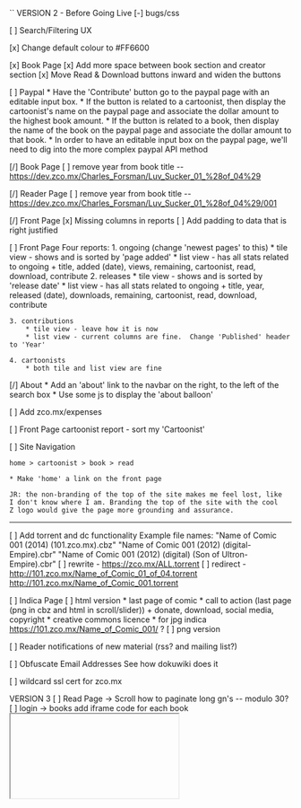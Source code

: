 ``
VERSION 2 - Before Going Live
[-] bugs/css

[ ] Search/Filtering UX

[x] Change default colour to #FF6600

[x] Book Page
    [x] Add more space between book section and creator section
    [x] Move Read & Download buttons inward and widen the buttons

[ ] Paypal
    * Have the 'Contribute' button go to the paypal page with an
      editable input box.
    * If the button is related to a cartoonist, then display the
      cartoonist's name on the paypal page and associate the dollar
      amount to the highest book amount.
    * If the button is related to a book, then display the name of the
      book on the paypal page and associate the dollar amount to that
      book.
    * In order to have an editable input box on the paypal page, we'll
      need to dig into the more complex paypal API method

[/] Book Page
    [ ] remove year from book title -- https://dev.zco.mx/Charles_Forsman/Luv_Sucker_01_%28of_04%29

[/] Reader Page
    [ ] remove year from book title -- https://dev.zco.mx/Charles_Forsman/Luv_Sucker_01_%28of_04%29/001

[/] Front Page
    [x] Missing columns in reports
    [ ] Add padding to data that is right justified

[ ] Front Page
    Four reports:
    1. ongoing (change 'newest pages' to this)
        * tile view - shows and is sorted by 'page added'
        * list view - has all stats related to ongoing
            + title, added (date), views, remaining, cartoonist, read, download, contribute
    2. releases
        * tile view - shows and is sorted by 'release date'
        * list view - has all stats related to ongoing
            + title, year, released (date), downloads, remaining, cartoonist, read, download, contribute

    3. contributions
        * tile view - leave how it is now
        * list view - current columns are fine.  Change 'Published' header to 'Year'

    4. cartoonists
        * both tile and list view are fine

[/] About
    * Add an 'about' link to the navbar on the right, to the left of the search box
    * Use some js to display the 'about balloon'

[ ] Add zco.mx/expenses

[ ] Front Page
    cartoonist report - sort my 'Cartoonist'

[ ] Site Navigation

    home > cartoonist > book > read

    * Make 'home' a link on the front page

    JR: the non-branding of the top of the site makes me feel lost, like
    I don't know where I am. Branding the top of the site with the cool
    Z logo would give the page more grounding and assurance.


----
[ ] Add torrent and dc functionality
    Example file names:
    "Name of Comic 001 (2014) (101.zco.mx).cbz"
    "Name of Comic 001 (2012) (digital-Empire).cbr"
    "Name of Comic 001 (2012) (digital) (Son of Ultron-Empire).cbr"
    [ ] rewrite - https://zco.mx/ALL.torrent
    [ ] redirect - http://101.zco.mx/Name_of_Comic_01_of_04.torrent http://101.zco.mx/Name_of_Comic_001.torrent

[ ] Indica Page
    [ ] html version
        * last page of comic
        * call to action (last page (png in cbz and html in scroll/slider))
            + donate, download, social media, copyright
        * creative commons licence
        * for jpg indica https://101.zco.mx/Name_of_Comic_001/  ?
    [ ] png version

[ ] Reader notifications of new material (rss? and mailing list?)

[ ] Obfuscate Email Addresses
    See how dokuwiki does it

[ ] wildcard ssl cert for zco.mx


VERSION 3
[ ] Read Page -> Scroll
    how to paginate long gn's -- modulo 30?
[ ] login -> books
    add iframe code for each book
    <embed/>
    <iframe/>
    SB 2014-08-29 11:24  This needs more thought
[O] Mature Content icon
[ ] Check for duplicate file/book names
[ ] knowledge base
    Broad examples:
    [ ] Scanning and Photoshop howto's
    [ ] Howto Create a Minicomic
    [ ] What is a risograph?
    [ ] Different styles of book printing
        [ ] maybe a list of printers and approximate pricing

[ ] Url checker
[ ] login -> books page - paginate 'released' and 'ongoing' books
[ ] Copyright material
    DMCA / C&D disclaimer button would work
[ ] Social media links other than on the indica ??
[ ] Tags (kids, by genre ??)
[ ] Creator page -> Links to Cartoonist Articles/interviews?
[ ] Book page -> Links to Book Reviews ?
[ ] Front Page
    reports - by month? by year?
[ ] Read Page
    Keyboard control for slider - L, R (and maybe U for back to artist page)
    Navigate with mouse scroll as well
    http://geekwagon.net/projects/xkcd1190/
    h-scroll - http://danielschafferbrooklyncomics.com/books/uncategorized/all-you-need/

IDEAS
[ ] bug/feature tracker
    * public or developer only?
    * vote up/down
    * github's issue tracker?
    * does this need a separate page?  link in the footer?

[s] Creative Commons Licence
    http://wiki.creativecommons.org/Frequently_Asked_Questions#How_should_I_decide_which_license_to_choose.3F
    https://creativecommons.org/licenses/by-nc/4.0/     ## Attribution-NonCommercial 4.0 International (CC BY-NC 4.0)
    (c) All Rights Reserved
    by-nc-nd
    by-nd
    by-nc
    by
    by-nc-sa
    by-sa

[ ] Is re-releasing released books a problem?
    * use the upload modal with any read-only fields
    * update a version number on the indica?

[ ] Front Page - Add 'download' report
    downloading all.torrent gives +1 to all books
    downloading cartoonist.torrent gives +1 to all that cartoonist's books
[ ] How best to use the front page?

[-] Guided view using Perfect Viewer ?
    The main dev, Lin Rookie (rookiestudio@gmail.com), suggests guided view is
    possible with opencv but he believes the feature is not useful and it is a
    low priority.  He said the source is closed and he does not take bounties
    towards new features.

[ ] bio and book description - wikipedia api?
    https://github.com/goldsmith/Wikipedia          ## wikipedia api

[ ] user comments? - disqus api?
    * creators choose comments to form a digital letters page?
[ ] how best to promote micro-publisher and things like the Muster List
[ ] site for original art?
[ ] youtube/google hangout - drawing of a page live ?
``
# vim:set ft=dm:
